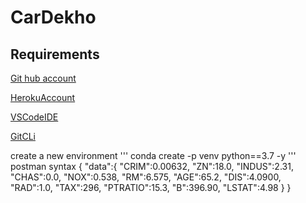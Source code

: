 # CarDekho
## Requirements
[Git hub account](https://github.com)

[HerokuAccount](https//heroku.com)

[VSCodeIDE](https://code.visualstudio.com/)

[GitCLi](https://git-scm.com/book/en/v2/Getting-Started-The-Command-Line)

create a new environment
'''
conda create -p venv python==3.7 -y
'''
postman syntax
{
    "data":{
        "CRIM":0.00632,
        "ZN":18.0,
        "INDUS":2.31,
        "CHAS":0.0,
        "NOX":0.538,
        "RM":6.575,
        "AGE":65.2,
        "DIS":4.0900,
        "RAD":1.0,
        "TAX":296,
        "PTRATIO":15.3,
        "B":396.90,
        "LSTAT":4.98
    }
}